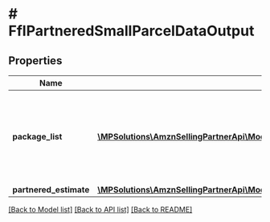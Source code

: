# # FfIPartneredSmallParcelDataOutput

## Properties

Name | Type | Description | Notes
------------ | ------------- | ------------- | -------------
**package_list** | [**\MPSolutions\AmznSellingPartnerApi\Models\FulfillmentInbound\FfIPartneredSmallParcelPackageOutput[]**](FfIPartneredSmallParcelPackageOutput.md) | A list of packages, including shipping information from the Amazon-partnered carrier. |
**partnered_estimate** | [**\MPSolutions\AmznSellingPartnerApi\Models\FulfillmentInbound\FfIPartneredEstimate**](FfIPartneredEstimate.md) |  | [optional]

[[Back to Model list]](../../README.md#models) [[Back to API list]](../../README.md#endpoints) [[Back to README]](../../README.md)
